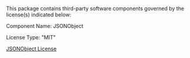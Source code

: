 This package contains third-party software components governed by the license(s) indicated below:

Component Name: JSONObject

License Type: "MIT"

[JSONObject License](https://github.com/mtschoen/JSONObject/raw/master/LICENSE.md)